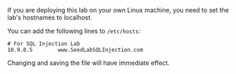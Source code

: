 If you are deploying this lab on your own Linux machine, you need to set the lab's hostnames to localhost.

You can add the following lines to `/etc/hosts`:
```
# For SQL Injection Lab
10.9.0.5        www.SeedLabSQLInjection.com
```

Changing and saving the file will have immediate effect.
